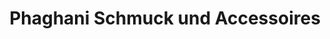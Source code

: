 ---
title: "Phaghani Schmuck und Accessoires"
url: /bonn/phaghani-schmuck-und-accessoires/
shop: Schmuck
---